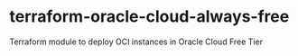 # terraform-oracle-cloud-always-free
Terraform module to deploy OCI instances in Oracle Cloud Free Tier
